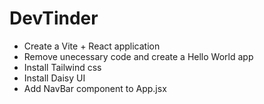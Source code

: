 # DevTinder

- Create a Vite + React application
- Remove unecessary code and create a Hello World app
- Install Tailwind css
- Install Daisy UI
- Add NavBar component to App.jsx